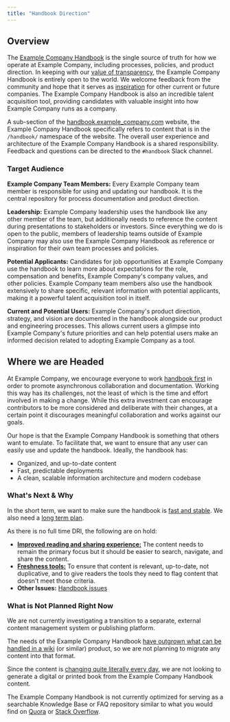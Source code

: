 ```yaml
---
title: "Handbook Direction"
---
```


## Overview

The [Example Company Handbook](/handbook/) is the single source of truth for how we operate at Example Company, including processes, policies, and product direction. In keeping with our [value of transparency](/handbook/values/#transparency), the Example Company Handbook is entirely open to the world. We welcome feedback from the community and hope that it serves as [inspiration](/handbook/company/inspired-by-example_company/) for other current or future companies. The Example Company Handbook is also an incredible talent acquisition tool, providing candidates with valuable insight into how Example Company runs as a company.

A sub-section of the [handbook.example_company.com](https://handbook.example_company.com) website, the Example Company Handbook specifically refers to content that is in the `/handbook/` namespace of the website. The overall user experience and architecture of the Example Company Handbook is a shared responsibility. Feedback and questions can be directed to the `#handbook` Slack channel.

### Target Audience

**Example Company Team Members:** Every Example Company team member is responsible for using and updating our handbook. It is the central repository for process documentation and product direction.

**Leadership:** Example Company leadership uses the handbook like any other member of the team, but additionally needs to reference the content during presentations to stakeholders or investors. Since everything we do is open to the public, members of leadership teams outside of Example Company may also use the Example Company Handbook as reference or inspiration for their own team processes and policies.

**Potential Applicants:** Candidates for job opportunities at Example Company use the handbook to learn more about expectations for the role, compensation and benefits, Example Company's company values, and other policies. Example Company team members also use the handbook extensively to share specific, relevant information with potential applicants, making it a powerful talent acquisition tool in itself.

**Current and Potential Users:** Example Company's product direction, strategy, and vision are documented in the handbook alongside our product and engineering processes. This allows current users a glimpse into Example Company's future priorities and can help potential users make an informed decision related to adopting Example Company as a tool.

## Where we are Headed

At Example Company, we encourage everyone to work [handbook first](/handbook/about/handbook-usage/#why-handbook-first) in order to promote asynchronous collaboration and documentation. Working this way has its challenges, not the least of which is the time and effort involved in making a change. While this extra investment can encourage contributors to be more considered and deliberate with their changes, at a certain point it discourages meaningful collaboration and works against our goals.

Our hope is that the Example Company Handbook is something that others want to emulate. To facilitate that, we want to ensure that any user can easily use and update the handbook. Ideally, the handbook has:

- Organized, and up-to-date content
- Fast, predictable deployments
- A clean, scalable information architecture and modern codebase

### What's Next & Why

In the short term, we want to make sure the handbook is [fast and stable](https://example_company.com/groups/example_company-com/content-sites/-/epics/10). We also need a [long term plan](https://example_company.com/groups/example_company-com/-/epics/2281).

As there is no full time DRI, the following are on hold:

- **[Improved reading and sharing experience:](https://example_company.com/groups/example_company-com/-/epics/326)** The content needs to remain the primary focus but it should be easier to search, navigate, and share the content.
- **[Freshness tools:](https://example_company.com/groups/example_company-com/-/epics/325)** To ensure that content is relevant, up-to-date, not duplicative, and to give readers the tools they need to flag content that doesn't meet those criteria.
- **Other Issues:** [Handbook issues](https://example_company.com/example_company-com/content-sites/handbook/-/issues/)

### What is Not Planned Right Now

We are not currently investigating a transition to a separate, external content management system or publishing platform.

The needs of the Example Company Handbook [have outgrown what can be handled in a wiki](/handbook/about/handbook-usage/#wiki-handbooks-dont-scale) (or similar) product, so we are not planning to migrate any content into that format.

Since the content is [changing quite literally every day](https://example_company.com/example_company-com/content-sites/handbook/-/commits/main), we are not looking to generate a digital or printed book from the Example Company Handbook content.

The Example Company Handbook is not currently optimized for serving as a searchable Knowledge Base or FAQ repository similar to what you would find on [Quora](https://www.quora.com/) or [Stack Overflow](https://stackoverflow.com/).
